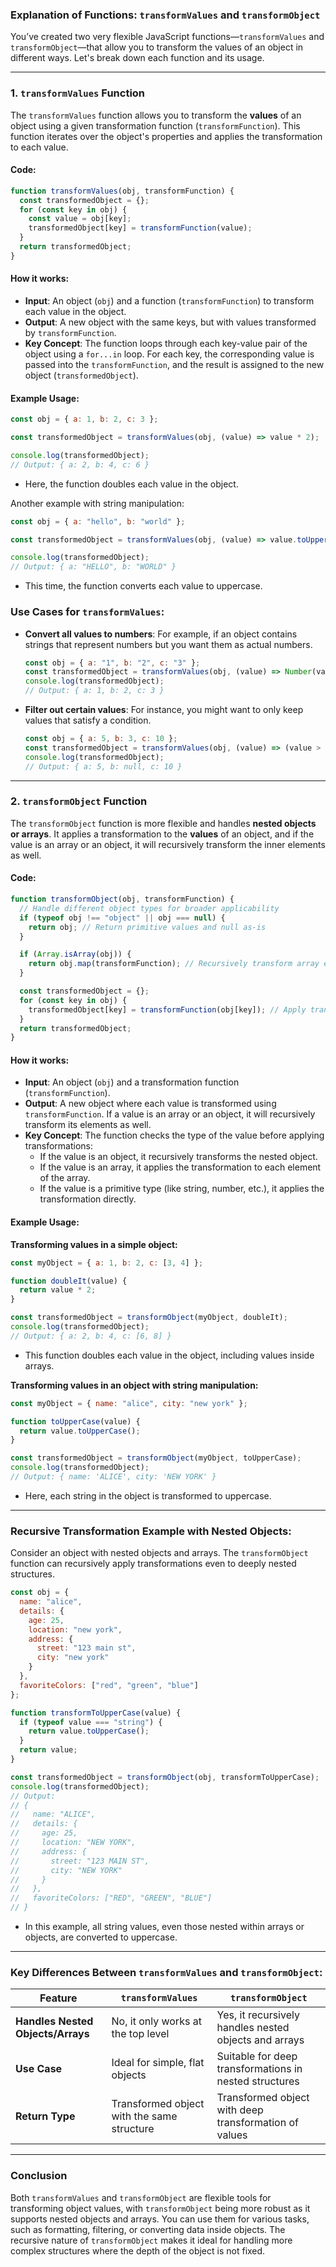 ### Explanation of Functions: `transformValues` and `transformObject`

You’ve created two very flexible JavaScript functions—`transformValues` and `transformObject`—that allow you to transform the values of an object in different ways. Let's break down each function and its usage.

---

### 1. **`transformValues` Function**

The `transformValues` function allows you to transform the **values** of an object using a given transformation function (`transformFunction`). This function iterates over the object's properties and applies the transformation to each value.

#### Code:

```javascript
function transformValues(obj, transformFunction) {
  const transformedObject = {};
  for (const key in obj) {
    const value = obj[key];
    transformedObject[key] = transformFunction(value);
  }
  return transformedObject;
}
```

#### How it works:
- **Input**: An object (`obj`) and a function (`transformFunction`) to transform each value in the object.
- **Output**: A new object with the same keys, but with values transformed by `transformFunction`.
- **Key Concept**: The function loops through each key-value pair of the object using a `for...in` loop. For each key, the corresponding value is passed into the `transformFunction`, and the result is assigned to the new object (`transformedObject`).

#### Example Usage:

```javascript
const obj = { a: 1, b: 2, c: 3 };

const transformedObject = transformValues(obj, (value) => value * 2);

console.log(transformedObject); 
// Output: { a: 2, b: 4, c: 6 }
```

- Here, the function doubles each value in the object.

Another example with string manipulation:

```javascript
const obj = { a: "hello", b: "world" };

const transformedObject = transformValues(obj, (value) => value.toUpperCase());

console.log(transformedObject);
// Output: { a: "HELLO", b: "WORLD" }
```

- This time, the function converts each value to uppercase.

### Use Cases for `transformValues`:
- **Convert all values to numbers**: For example, if an object contains strings that represent numbers but you want them as actual numbers.
  
  ```javascript
  const obj = { a: "1", b: "2", c: "3" };
  const transformedObject = transformValues(obj, (value) => Number(value));
  console.log(transformedObject); 
  // Output: { a: 1, b: 2, c: 3 }
  ```

- **Filter out certain values**: For instance, you might want to only keep values that satisfy a condition.
  
  ```javascript
  const obj = { a: 5, b: 3, c: 10 };
  const transformedObject = transformValues(obj, (value) => (value > 4 ? value : null));
  console.log(transformedObject);
  // Output: { a: 5, b: null, c: 10 }
  ```

---

### 2. **`transformObject` Function**

The `transformObject` function is more flexible and handles **nested objects or arrays**. It applies a transformation to the **values** of an object, and if the value is an array or an object, it will recursively transform the inner elements as well.

#### Code:

```javascript
function transformObject(obj, transformFunction) {
  // Handle different object types for broader applicability
  if (typeof obj !== "object" || obj === null) {
    return obj; // Return primitive values and null as-is
  }

  if (Array.isArray(obj)) {
    return obj.map(transformFunction); // Recursively transform array elements
  }

  const transformedObject = {};
  for (const key in obj) {
    transformedObject[key] = transformFunction(obj[key]); // Apply transform to each value
  }
  return transformedObject;
}
```

#### How it works:
- **Input**: An object (`obj`) and a transformation function (`transformFunction`).
- **Output**: A new object where each value is transformed using `transformFunction`. If a value is an array or an object, it will recursively transform its elements as well.
- **Key Concept**: The function checks the type of the value before applying transformations:
  - If the value is an object, it recursively transforms the nested object.
  - If the value is an array, it applies the transformation to each element of the array.
  - If the value is a primitive type (like string, number, etc.), it applies the transformation directly.

#### Example Usage:

**Transforming values in a simple object:**

```javascript
const myObject = { a: 1, b: 2, c: [3, 4] };

function doubleIt(value) {
  return value * 2;
}

const transformedObject = transformObject(myObject, doubleIt);
console.log(transformedObject);
// Output: { a: 2, b: 4, c: [6, 8] }
```

- This function doubles each value in the object, including values inside arrays.

**Transforming values in an object with string manipulation:**

```javascript
const myObject = { name: "alice", city: "new york" };

function toUpperCase(value) {
  return value.toUpperCase();
}

const transformedObject = transformObject(myObject, toUpperCase);
console.log(transformedObject);
// Output: { name: 'ALICE', city: 'NEW YORK' }
```

- Here, each string in the object is transformed to uppercase.

---

### Recursive Transformation Example with Nested Objects:

Consider an object with nested objects and arrays. The `transformObject` function can recursively apply transformations even to deeply nested structures.

```javascript
const obj = {
  name: "alice",
  details: {
    age: 25,
    location: "new york",
    address: {
      street: "123 main st",
      city: "new york"
    }
  },
  favoriteColors: ["red", "green", "blue"]
};

function transformToUpperCase(value) {
  if (typeof value === "string") {
    return value.toUpperCase();
  }
  return value;
}

const transformedObject = transformObject(obj, transformToUpperCase);
console.log(transformedObject);
// Output:
// {
//   name: "ALICE",
//   details: {
//     age: 25,
//     location: "NEW YORK",
//     address: {
//       street: "123 MAIN ST",
//       city: "NEW YORK"
//     }
//   },
//   favoriteColors: ["RED", "GREEN", "BLUE"]
// }
```

- In this example, all string values, even those nested within arrays or objects, are converted to uppercase.

---

### Key Differences Between `transformValues` and `transformObject`:

| Feature | `transformValues` | `transformObject` |
|---------|-------------------|-------------------|
| **Handles Nested Objects/Arrays** | No, it only works at the top level | Yes, it recursively handles nested objects and arrays |
| **Use Case** | Ideal for simple, flat objects | Suitable for deep transformations in nested structures |
| **Return Type** | Transformed object with the same structure | Transformed object with deep transformation of values |

---

### Conclusion

Both `transformValues` and `transformObject` are flexible tools for transforming object values, with `transformObject` being more robust as it supports nested objects and arrays. You can use them for various tasks, such as formatting, filtering, or converting data inside objects. The recursive nature of `transformObject` makes it ideal for handling more complex structures where the depth of the object is not fixed.